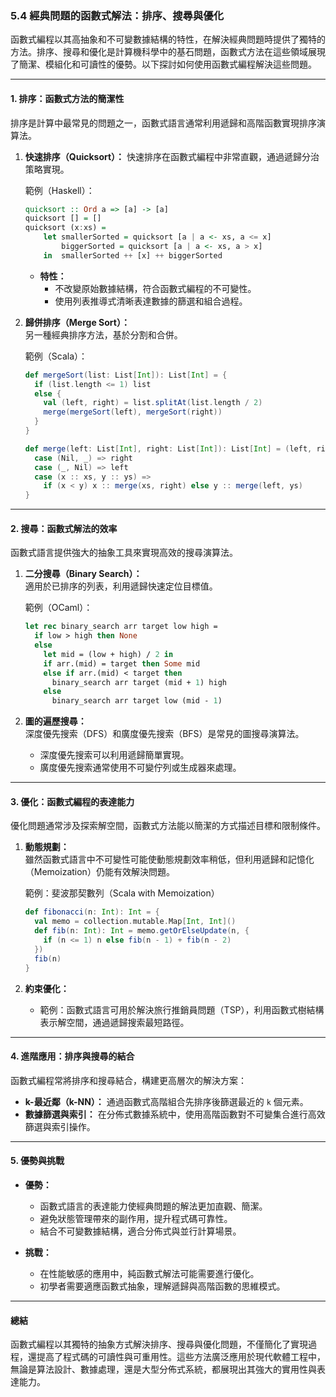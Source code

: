 ### **5.4 經典問題的函數式解法：排序、搜尋與優化**

函數式編程以其高抽象和不可變數據結構的特性，在解決經典問題時提供了獨特的方法。排序、搜尋和優化是計算機科學中的基石問題，函數式方法在這些領域展現了簡潔、模組化和可讀性的優勢。以下探討如何使用函數式編程解決這些問題。

---

#### **1. 排序：函數式方法的簡潔性**  

排序是計算中最常見的問題之一，函數式語言通常利用遞歸和高階函數實現排序演算法。

1. **快速排序（Quicksort）：**
   快速排序在函數式編程中非常直觀，通過遞歸分治策略實現。

   範例（Haskell）：  
   ```haskell
   quicksort :: Ord a => [a] -> [a]
   quicksort [] = []
   quicksort (x:xs) =
       let smallerSorted = quicksort [a | a <- xs, a <= x]
           biggerSorted = quicksort [a | a <- xs, a > x]
       in  smallerSorted ++ [x] ++ biggerSorted
   ```

   - **特性：**  
     - 不改變原始數據結構，符合函數式編程的不可變性。  
     - 使用列表推導式清晰表達數據的篩選和組合過程。  

2. **歸併排序（Merge Sort）：**  
   另一種經典排序方法，基於分割和合併。

   範例（Scala）：  
   ```scala
   def mergeSort(list: List[Int]): List[Int] = {
     if (list.length <= 1) list
     else {
       val (left, right) = list.splitAt(list.length / 2)
       merge(mergeSort(left), mergeSort(right))
     }
   }

   def merge(left: List[Int], right: List[Int]): List[Int] = (left, right) match {
     case (Nil, _) => right
     case (_, Nil) => left
     case (x :: xs, y :: ys) =>
       if (x < y) x :: merge(xs, right) else y :: merge(left, ys)
   }
   ```

---

#### **2. 搜尋：函數式解法的效率**  

函數式語言提供強大的抽象工具來實現高效的搜尋演算法。

1. **二分搜尋（Binary Search）：**  
   適用於已排序的列表，利用遞歸快速定位目標值。

   範例（OCaml）：  
   ```ocaml
   let rec binary_search arr target low high =
     if low > high then None
     else
       let mid = (low + high) / 2 in
       if arr.(mid) = target then Some mid
       else if arr.(mid) < target then
         binary_search arr target (mid + 1) high
       else
         binary_search arr target low (mid - 1)
   ```

2. **圖的遍歷搜尋：**  
   深度優先搜索（DFS）和廣度優先搜索（BFS）是常見的圖搜尋演算法。  
   - 深度優先搜索可以利用遞歸簡單實現。  
   - 廣度優先搜索通常使用不可變佇列或生成器來處理。

---

#### **3. 優化：函數式編程的表達能力**  

優化問題通常涉及探索解空間，函數式方法能以簡潔的方式描述目標和限制條件。

1. **動態規劃：**  
   雖然函數式語言中不可變性可能使動態規劃效率稍低，但利用遞歸和記憶化（Memoization）仍能有效解決問題。

   範例：斐波那契數列（Scala with Memoization）  
   ```scala
   def fibonacci(n: Int): Int = {
     val memo = collection.mutable.Map[Int, Int]()
     def fib(n: Int): Int = memo.getOrElseUpdate(n, {
       if (n <= 1) n else fib(n - 1) + fib(n - 2)
     })
     fib(n)
   }
   ```

2. **約束優化：**  
   - 範例：函數式語言可用於解決旅行推銷員問題（TSP），利用函數式樹結構表示解空間，通過遞歸搜索最短路徑。  

---

#### **4. 進階應用：排序與搜尋的結合**  

函數式編程常將排序和搜尋結合，構建更高層次的解決方案：
- **k-最近鄰（k-NN）：** 通過函數式高階組合先排序後篩選最近的 `k` 個元素。  
- **數據篩選與索引：** 在分佈式數據系統中，使用高階函數對不可變集合進行高效篩選與索引操作。  

---

#### **5. 優勢與挑戰**  

- **優勢：**  
  - 函數式語言的表達能力使經典問題的解法更加直觀、簡潔。  
  - 避免狀態管理帶來的副作用，提升程式碼可靠性。  
  - 結合不可變數據結構，適合分佈式與並行計算場景。  

- **挑戰：**  
  - 在性能敏感的應用中，純函數式解法可能需要進行優化。  
  - 初學者需要適應函數式抽象，理解遞歸與高階函數的思維模式。  

---

#### **總結**  

函數式編程以其獨特的抽象方式解決排序、搜尋與優化問題，不僅簡化了實現過程，還提高了程式碼的可讀性與可重用性。這些方法廣泛應用於現代軟體工程中，無論是算法設計、數據處理，還是大型分佈式系統，都展現出其強大的實用性與表達能力。